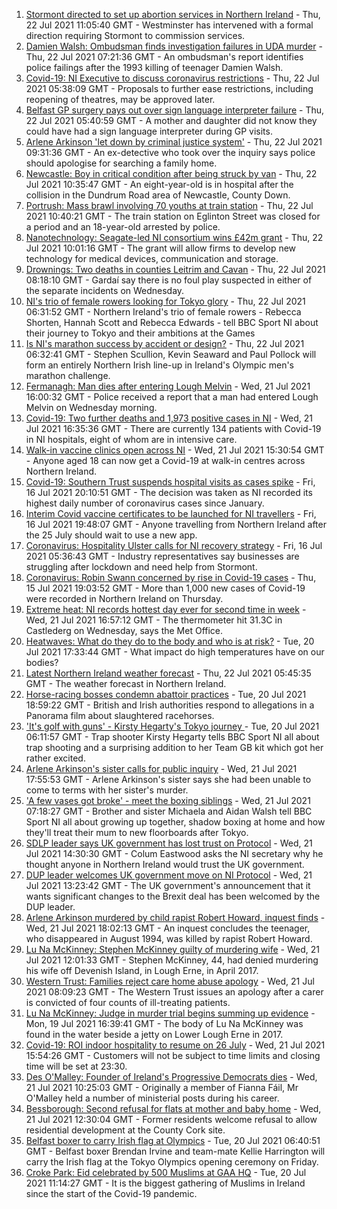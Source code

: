 1. [Stormont directed to set up abortion services in Northern Ireland](https://www.bbc.co.uk/news/uk-northern-ireland-57921537) - Thu, 22 Jul 2021 11:05:40 GMT - Westminster has intervened with a formal direction requiring Stormont to commission services.
2. [Damien Walsh: Ombudsman finds investigation failures in UDA murder](https://www.bbc.co.uk/news/uk-northern-ireland-57918718) - Thu, 22 Jul 2021 07:21:36 GMT - An ombudsman's report identifies police failings after the 1993 killing of teenager Damien Walsh.
3. [Covid-19: NI Executive to discuss coronavirus restrictions](https://www.bbc.co.uk/news/uk-northern-ireland-57922396) - Thu, 22 Jul 2021 05:38:09 GMT - Proposals to further ease restrictions, including reopening of theatres, may be approved later.
4. [Belfast GP surgery pays out over sign language interpreter failure](https://www.bbc.co.uk/news/uk-northern-ireland-57923702) - Thu, 22 Jul 2021 05:40:59 GMT - A mother and daughter did not know they could have had a sign language interpreter during GP visits.
5. [Arlene Arkinson 'let down by criminal justice system'](https://www.bbc.co.uk/news/uk-northern-ireland-57927563) - Thu, 22 Jul 2021 09:31:36 GMT - An ex-detective who took over the inquiry says police should apologise for searching a family home.
6. [Newcastle: Boy in critical condition after being struck by van](https://www.bbc.co.uk/news/uk-northern-ireland-57926552) - Thu, 22 Jul 2021 10:35:47 GMT - An eight-year-old is in hospital after the collision in the Dundrum Road area of Newcastle, County Down.
7. [Portrush: Mass brawl involving 70 youths at train station](https://www.bbc.co.uk/news/uk-northern-ireland-foyle-west-57927571) - Thu, 22 Jul 2021 10:40:21 GMT - The train station on Eglinton Street was closed for a period and an 18-year-old arrested by police.
8. [Nanotechnology: Seagate-led NI consortium wins £42m grant](https://www.bbc.co.uk/news/uk-northern-ireland-57926963) - Thu, 22 Jul 2021 10:01:16 GMT - The grant will allow firms to develop new technology for medical devices, communication and storage.
9. [Drownings: Two deaths in counties Leitrim and Cavan](https://www.bbc.co.uk/news/world-europe-57926959) - Thu, 22 Jul 2021 08:18:10 GMT - Gardaí say there is no foul play suspected in either of the separate incidents on Wednesday.
10. [NI's trio of female rowers looking for Tokyo glory](https://www.bbc.co.uk/sport/av/olympics/57866340) - Thu, 22 Jul 2021 06:31:52 GMT - Northern Ireland's trio of female rowers - Rebecca Shorten, Hannah Scott and Rebecca Edwards - tell BBC Sport NI about their journey to Tokyo and their ambitions at the Games
11. [Is NI's marathon success by accident or design?](https://www.bbc.co.uk/sport/athletics/57702247) - Thu, 22 Jul 2021 06:32:41 GMT - Stephen Scullion, Kevin Seaward and Paul Pollock will form an entirely Northern Irish line-up in Ireland's Olympic men's marathon challenge.
12. [Fermanagh: Man dies after entering Lough Melvin](https://www.bbc.co.uk/news/uk-northern-ireland-57918804) - Wed, 21 Jul 2021 16:00:32 GMT - Police received a report that a man had entered Lough Melvin on Wednesday morning.
13. [Covid-19: Two further deaths and 1,973 positive cases in NI](https://www.bbc.co.uk/news/uk-northern-ireland-57918797) - Wed, 21 Jul 2021 16:35:36 GMT - There are currently 134 patients with Covid-19 in NI hospitals, eight of whom are in intensive care.
14. [Walk-in vaccine clinics open across NI](https://www.bbc.co.uk/news/uk-northern-ireland-57863840) - Wed, 21 Jul 2021 15:30:54 GMT - Anyone aged 18 can now get a Covid-19 at walk-in centres across Northern Ireland.
15. [Covid-19: Southern Trust suspends hospital visits as cases spike](https://www.bbc.co.uk/news/uk-northern-ireland-57867718) - Fri, 16 Jul 2021 20:10:51 GMT - The decision was taken as NI recorded its highest daily number of coronavirus cases since January.
16. [Interim Covid vaccine certificates to be launched for NI travellers](https://www.bbc.co.uk/news/uk-northern-ireland-57868779) - Fri, 16 Jul 2021 19:48:07 GMT - Anyone travelling from Northern Ireland after the 25 July should wait to use a new app.
17. [Coronavirus: Hospitality Ulster calls for NI recovery strategy](https://www.bbc.co.uk/news/uk-northern-ireland-57857496) - Fri, 16 Jul 2021 05:36:43 GMT - Industry representatives say businesses are struggling after lockdown and need help from Stormont.
18. [Coronavirus: Robin Swann concerned by rise in Covid-19 cases](https://www.bbc.co.uk/news/uk-northern-ireland-57854088) - Thu, 15 Jul 2021 19:03:52 GMT - More than 1,000 new cases of Covid-19 were recorded in Northern Ireland on Thursday.
19. [Extreme heat: NI records hottest day ever for second time in week](https://www.bbc.co.uk/news/uk-northern-ireland-57920672) - Wed, 21 Jul 2021 16:57:12 GMT - The thermometer hit 31.3C in Castlederg on Wednesday, says the Met Office.
20. [Heatwaves: What do they do to the body and who is at risk?](https://www.bbc.co.uk/news/health-49112807) - Tue, 20 Jul 2021 17:33:44 GMT - What impact do high temperatures have on our bodies?
21. [Latest Northern Ireland weather forecast](https://www.bbc.co.uk/news/uk-northern-ireland-26018439) - Thu, 22 Jul 2021 05:45:35 GMT - The weather forecast in Northern Ireland.
22. [Horse-racing bosses condemn abattoir practices](https://www.bbc.co.uk/news/uk-57902663) - Tue, 20 Jul 2021 18:59:22 GMT - British and Irish authorities respond to allegations in a Panorama film about slaughtered racehorses.
23. ['It's golf with guns' - Kirsty Hegarty's Tokyo journey ](https://www.bbc.co.uk/sport/av/olympics/57865476) - Tue, 20 Jul 2021 06:11:57 GMT - Trap shooter Kirsty Hegarty tells BBC Sport NI all about trap shooting and a surprising addition to her Team GB kit which got her rather excited.
24. [Arlene Arkinson's sister calls for public inquiry](https://www.bbc.co.uk/news/uk-northern-ireland-57920309) - Wed, 21 Jul 2021 17:55:53 GMT - Arlene Arkinson's sister says she had been unable to come to terms with her sister's murder.
25. ['A few vases got broke' - meet the boxing siblings](https://www.bbc.co.uk/sport/av/olympics/57912664) - Wed, 21 Jul 2021 07:18:27 GMT - Brother and sister Michaela and Aidan Walsh tell BBC Sport NI all about growing up together, shadow boxing at home and how they'll treat their mum to new floorboards after Tokyo.
26. [SDLP leader says UK government has lost trust on Protocol](https://www.bbc.co.uk/news/uk-northern-ireland-57918324) - Wed, 21 Jul 2021 14:30:30 GMT - Colum Eastwood asks the NI secretary why he thought anyone in Northern Ireland would trust the UK government.
27. [DUP leader welcomes UK government move on NI Protocol](https://www.bbc.co.uk/news/uk-northern-ireland-57918319) - Wed, 21 Jul 2021 13:23:42 GMT - The UK government's announcement that it wants significant changes to the Brexit deal has been welcomed by the DUP leader.
28. [Arlene Arkinson murdered by child rapist Robert Howard, inquest finds](https://www.bbc.co.uk/news/uk-northern-ireland-57918801) - Wed, 21 Jul 2021 18:02:13 GMT - An inquest concludes the teenager, who disappeared in August 1994, was killed by rapist Robert Howard.
29. [Lu Na McKinney: Stephen McKinney guilty of murdering wife](https://www.bbc.co.uk/news/uk-northern-ireland-57916004) - Wed, 21 Jul 2021 12:01:33 GMT - Stephen McKinney, 44, had denied murdering his wife off Devenish Island, in Lough Erne, in April 2017.
30. [Western Trust: Families reject care home abuse apology](https://www.bbc.co.uk/news/uk-northern-ireland-foyle-west-57899386) - Wed, 21 Jul 2021 08:09:23 GMT - The Western Trust issues an apology after a carer is convicted of four counts of ill-treating patients.
31. [Lu Na McKinney: Judge in murder trial begins summing up evidence](https://www.bbc.co.uk/news/uk-northern-ireland-57894655) - Mon, 19 Jul 2021 16:39:41 GMT - The body of Lu Na McKinney was found in the water beside a jetty on Lower Lough Erne in 2017.
32. [Covid-19: ROI indoor hospitality to resume on 26 July](https://www.bbc.co.uk/news/world-europe-57919089) - Wed, 21 Jul 2021 15:54:26 GMT - Customers will not be subject to time limits and closing time will be set at 23:30.
33. [Des O'Malley: Founder of Ireland's Progressive Democrats dies](https://www.bbc.co.uk/news/world-europe-57912473) - Wed, 21 Jul 2021 10:25:03 GMT - Originally a member of Fianna Fáil, Mr O'Malley held a number of ministerial posts during his career.
34. [Bessborough: Second refusal for flats at mother and baby home](https://www.bbc.co.uk/news/world-europe-57899902) - Wed, 21 Jul 2021 12:30:04 GMT - Former residents welcome refusal to allow residential development at the County Cork site.
35. [Belfast boxer to carry Irish flag at Olympics](https://www.bbc.co.uk/sport/olympics/57898847) - Tue, 20 Jul 2021 06:40:51 GMT - Belfast boxer Brendan Irvine and team-mate Kellie Harrington will carry the Irish flag at the Tokyo Olympics opening ceremony on Friday.
36. [Croke Park: Eid celebrated by 500 Muslims at GAA HQ](https://www.bbc.co.uk/news/world-europe-57901923) - Tue, 20 Jul 2021 11:14:27 GMT - It is the biggest gathering of Muslims in Ireland since the start of the Covid-19 pandemic.
